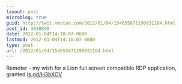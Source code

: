 ```yaml
---
layout: post
microblog: true
guid: http://twit.vmstan.com/2012/01/04/154655871190831104.html
post_id: 3038890
date: 2012-01-04T14:10:07-0600
lastmod: 2012-01-04T14:10:07-0600
type: post
url: /2012/01/04/154655871190831104.html
---
```

Remoter - my wish for a Lion full screen compatible RDP application, granted <a href="http://is.gd/H3bXOV">is.gd/H3bXOV</a>
